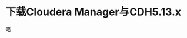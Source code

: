 下载Cloudera Manager与CDH5.13.x
================================================================================
略
